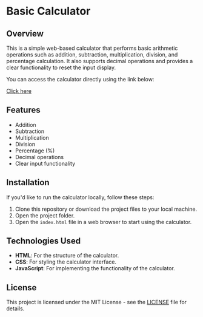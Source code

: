 # Basic Calculator

## Overview

This is a simple web-based calculator that performs basic arithmetic operations such as addition, subtraction, multiplication, division, and percentage calculation. It also supports decimal operations and provides a clear functionality to reset the input display.

You can access the calculator directly using the link below:

[Click here](https://thanziapatelraheem.github.io/basic-calculator/)

## Features

- Addition
- Subtraction
- Multiplication
- Division
- Percentage (%)
- Decimal operations
- Clear input functionality

## Installation

If you'd like to run the calculator locally, follow these steps:

1. Clone this repository or download the project files to your local machine.
2. Open the project folder.
3. Open the `index.html` file in a web browser to start using the calculator.

## Technologies Used

- **HTML**: For the structure of the calculator.
- **CSS**: For styling the calculator interface.
- **JavaScript**: For implementing the functionality of the calculator.

## License

This project is licensed under the MIT License - see the [LICENSE](LICENSE) file for details.
